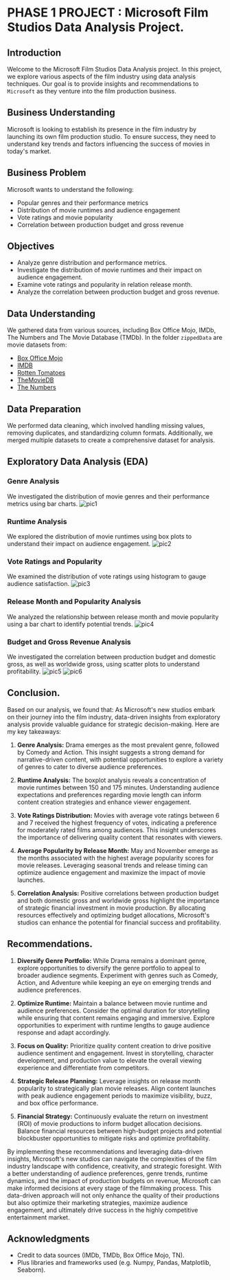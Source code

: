 # PHASE 1 PROJECT : Microsoft Film Studios Data Analysis Project.

## Introduction
Welcome to the Microsoft Film Studios Data Analysis project. In this project, we explore various aspects of the film industry using data analysis techniques. Our goal is to provide insights and recommendations to `Microsoft` as they venture into the film production business.

## Business Understanding
Microsoft is looking to establish its presence in the film industry by launching its own film production studio. To ensure success, they need to understand key trends and factors influencing the success of movies in today's market.

## Business Problem
Microsoft wants to understand the following:
- Popular genres and their performance metrics
- Distribution of movie runtimes and audience engagement
- Vote ratings and movie popularity
- Correlation between production budget and gross revenue

## Objectives
- Analyze genre distribution and performance metrics.
- Investigate the distribution of movie runtimes and their impact on audience engagement.
- Examine vote ratings and popularity in relation release month.
- Analyze the correlation between production budget and gross revenue.

## Data Understanding
We gathered data from various sources, including Box Office Mojo, IMDb, The Numbers and The Movie Database (TMDb). 
In the folder `zippedData` are movie datasets from:

* [Box Office Mojo](https://www.boxofficemojo.com/)
* [IMDB](https://www.imdb.com/)
* [Rotten Tomatoes](https://www.rottentomatoes.com/)
* [TheMovieDB](https://www.themoviedb.org/)
* [The Numbers](https://www.the-numbers.com/)

## Data Preparation
We performed data cleaning, which involved handling missing values, removing duplicates, and standardizing column formats. Additionally, we merged multiple datasets to create a comprehensive dataset for analysis.

## Exploratory Data Analysis (EDA)
### Genre Analysis
We investigated the distribution of movie genres and their performance metrics using bar charts.
![pic1](pics/pic1.png)

### Runtime Analysis
We explored the distribution of movie runtimes using box plots to understand their impact on audience engagement.
![pic2](pics/pic2.png)

### Vote Ratings and Popularity
We examined the distribution of vote ratings using histogram to gauge audience satisfaction.
![pic3](pics/pic3.png)

### Release Month and Popularity Analysis
We analyzed the relationship between release month and movie popularity using a bar chart to identify potential trends.
![pic4](pics/pic4.png)

### Budget and Gross Revenue Analysis
We investigated the correlation between production budget and domestic gross, as well as worldwide gross, using scatter plots to understand profitability.
![pic5](pics/pic5.png)
![pic6](pics/pic6.png)

## Conclusion.
Based on our analysis, we found that:
As Microsoft's new studios embark on their journey into the film industry, data-driven insights from exploratory analysis provide valuable guidance for strategic decision-making. Here are my key takeaways:

1. **Genre Analysis:** Drama emerges as the most prevalent genre, followed by Comedy and Action. This insight suggests a strong demand for narrative-driven content, with potential opportunities to explore a variety of genres to cater to diverse audience preferences.

2. **Runtime Analysis:** The boxplot analysis reveals a concentration of movie runtimes between 150 and 175 minutes. Understanding audience expectations and preferences regarding movie length can inform content creation strategies and enhance viewer engagement.

3. **Vote Ratings Distribution:** Movies with average vote ratings between 6 and 7 received the highest frequency of votes, indicating a preference for moderately rated films among audiences. This insight underscores the importance of delivering quality content that resonates with viewers.

4. **Average Popularity by Release Month:** May and November emerge as the months associated with the highest average popularity scores for movie releases. Leveraging seasonal trends and release timing can optimize audience engagement and maximize the impact of movie launches.

5. **Correlation Analysis:** Positive correlations between production budget and both domestic gross and worldwide gross highlight the importance of strategic financial investment in movie production. By allocating resources effectively and optimizing budget allocations, Microsoft's studios can enhance the potential for financial success and profitability.

## Recommendations.
1. **Diversify Genre Portfolio:** While Drama remains a dominant genre, explore opportunities to diversify the genre portfolio to appeal to broader audience segments. Experiment with genres such as Comedy, Action, and Adventure while keeping an eye on emerging trends and audience preferences.

2. **Optimize Runtime:** Maintain a balance between movie runtime and audience preferences. Consider the optimal duration for storytelling while ensuring that content remains engaging and immersive. Explore opportunities to experiment with runtime lengths to gauge audience response and adapt accordingly.

3. **Focus on Quality:** Prioritize quality content creation to drive positive audience sentiment and engagement. Invest in storytelling, character development, and production value to elevate the overall viewing experience and differentiate from competitors.

4. **Strategic Release Planning:** Leverage insights on release month popularity to strategically plan movie releases. Align content launches with peak audience engagement periods to maximize visibility, buzz, and box office performance.

5. **Financial Strategy:** Continuously evaluate the return on investment (ROI) of movie productions to inform budget allocation decisions. Balance financial resources between high-budget projects and potential blockbuster opportunities to mitigate risks and optimize profitability.

By implementing these recommendations and leveraging data-driven insights, Microsoft's new studios can navigate the complexities of the film industry landscape with confidence, creativity, and strategic foresight. With a better understanding of audience preferences, genre trends, runtime dynamics, and the impact of production budgets on revenue, Microsoft can make informed decisions at every stage of the filmmaking process. This data-driven approach will not only enhance the quality of their productions but also optimize their marketing strategies, maximize audience engagement, and ultimately drive success in the highly competitive entertainment market.

## Acknowledgments
- Credit to data sources (IMDb, TMDb, Box Office Mojo, TN).
- Plus libraries and frameworks used (e.g. Numpy, Pandas, Matplotlib, Seaborn).
